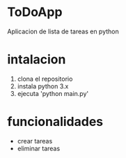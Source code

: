 # ToDoApp
Aplicacion de lista de tareas en python

# intalacion
1. clona el repositorio
2. instala python 3.x
3. ejecuta 'python main.py'

# funcionalidades
- crear tareas
- eliminar tareas 